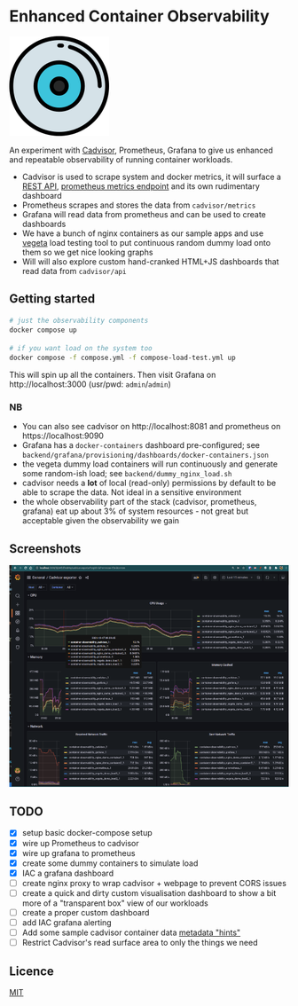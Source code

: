 # Enhanced Container Observability

![logo](web/logo.png)

An experiment with [Cadvisor](https://github.com/google/cadvisor), Prometheus, Grafana to give us enhanced and repeatable observability of running container workloads.

- Cadvisor is used to scrape system and docker metrics, it will surface a [REST API](https://github.com/google/cadvisor/blob/master/docs/api_v2.md), [prometheus metrics endpoint](https://github.com/google/cadvisor/blob/master/docs/storage/prometheus.md) and its own rudimentary dashboard
- Prometheus scrapes and stores the data from `cadvisor/metrics`
- Grafana will read data from prometheus and can be used to create dashboards
- We have a bunch of nginx containers as our sample apps and use [vegeta](https://github.com/tsenart/vegeta) load testing tool to put continuous random dummy load onto them so we get nice looking graphs
- Will will also explore custom hand-cranked HTML+JS dashboards that read data from `cadvisor/api`

## Getting started

```bash
# just the observability components
docker compose up

# if you want load on the system too
docker compose -f compose.yml -f compose-load-test.yml up
```

This will spin up all the containers.
Then visit Grafana on http://localhost:3000 (usr/pwd: `admin`/`admin`)

### NB

- You can also see cadvisor on http://localhost:8081 and prometheus on https://localhost:9090
- Grafana has a `docker-containers` dashboard pre-configured; see `backend/grafana/provisioning/dashboards/docker-containers.json`
- the vegeta dummy load containers will run continuously and generate some random-ish load; see `backend/dummy_nginx_load.sh`
- cadvisor needs a **lot** of local (read-only) permissions by default to be able to scrape the data.  Not ideal in a sensitive environment
- the whole observability part of the stack (cadvisor, prometheus, grafana) eat up about 3% of system resources - not great but acceptable given the observability we gain

## Screenshots

![grafana dashboard](web/grafana-example.png)

## TODO

- [x] setup basic docker-compose setup
- [x] wire up Prometheus to cadvisor
- [x] wire up grafana to prometheus
- [x] create some dummy containers to simulate load
- [x] IAC a grafana dashboard
- [ ] create nginx proxy to wrap cadvisor + webpage to prevent CORS issues
- [ ] create a quick and dirty custom visualisation dashboard to show a bit more of a "transparent box" view of our workloads
- [ ] create a proper custom dashboard
- [ ] add IAC grafana alerting
- [ ] Add some sample cadvisor container data [metadata "hints"](https://github.com/google/cadvisor/blob/master/container/common/container_hints.go)
- [ ] Restrict Cadvisor's read surface area to only the things we need

## Licence

[MIT](LICENCE)
